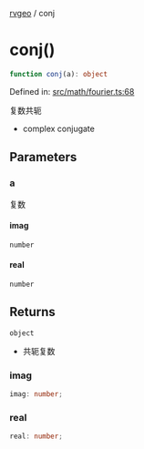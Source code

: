 [rvgeo](../index.md) / conj

# conj()

```ts
function conj(a): object
```

Defined in: [src/math/fourier.ts:68](https://github.com/pzq123456/RVGeo/blob/e727f6f6e310621d656b74948bed9956ff45a613/src/math/fourier.ts#L68)

复数共轭
- complex conjugate

## Parameters

### a

复数

#### imag

`number`

#### real

`number`

## Returns

`object`

- 共轭复数

### imag

```ts
imag: number;
```

### real

```ts
real: number;
```
